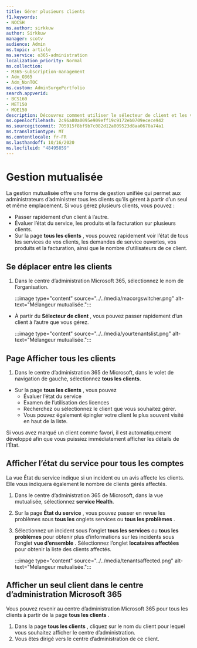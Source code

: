 ```yaml
---
title: Gérer plusieurs clients
f1.keywords:
- NOCSH
ms.author: sirkkuw
author: Sirkkuw
manager: scotv
audience: Admin
ms.topic: article
ms.service: o365-administration
localization_priority: Normal
ms.collection:
- M365-subscription-management
- Adm_O365
- Adm_NonTOC
ms.custom: AdminSurgePortfolio
search.appverid:
- BCS160
- MET150
- MOE150
description: Découvrez comment utiliser le sélecteur de client et les vues mutualisées.
ms.openlocfilehash: 2c96a80a0095e909eff19c9172eb0709ecece942
ms.sourcegitcommit: 705915f8bf9b7c082d12a009523d8aa0670a74a1
ms.translationtype: MT
ms.contentlocale: fr-FR
ms.lasthandoff: 10/16/2020
ms.locfileid: "48495859"
---
```

# <a name="multi-tenant-management"></a>Gestion mutualisée

La gestion mutualisée offre une forme de gestion unifiée qui permet aux administrateurs d’administrer tous les clients qu’ils gèrent à partir d’un seul et même emplacement. Si vous gérez plusieurs clients, vous pouvez :

- Passer rapidement d’un client à l’autre.
- Évaluer l’état du service, les produits et la facturation sur plusieurs clients.
- Sur la page **tous les clients** , vous pouvez rapidement voir l’état de tous les services de vos clients, les demandes de service ouvertes, vos produits et la facturation, ainsi que le nombre d’utilisateurs de ce client.


## <a name="move-between-tenants"></a>Se déplacer entre les clients

1. Dans le centre d’administration Microsoft 365, sélectionnez le nom de l’organisation.

    :::image type="content" source="../../media/macorgswitcher.png" alt-text="Mélangeur mutualisée.":::

- À partir du **Sélecteur de client** , vous pouvez passer rapidement d’un client à l’autre que vous gérez.

    :::image type="content" source="../../media/yourtenantslist.png" alt-text="Mélangeur mutualisée.":::

## <a name="view-all-tenants-page"></a>Page Afficher tous les clients

1. Dans le centre d’administration 365 de Microsoft, dans le volet de navigation de gauche, sélectionnez **tous les clients**.
- Sur la page **tous les clients** , vous pouvez
  - Évaluer l’état du service
  - Examen de l’utilisation des licences
  - Recherchez ou sélectionnez le client que vous souhaitez gérer.
  - Vous pouvez également épingler votre client le plus souvent visité en haut de la liste.


Si vous avez marqué un client comme favori, il est automatiquement développé afin que vous puissiez immédiatement afficher les détails de l’État.

## <a name="view-service-health-for-all-accounts"></a>Afficher l’état du service pour tous les comptes

La vue État du service indique si un incident ou un avis affecte les clients. Elle vous indiquera également le nombre de clients gérés affectés.

1. Dans le centre d’administration 365 de Microsoft, dans la vue mutualisée, sélectionnez **service Health**.
2. Sur la page **État du service** , vous pouvez passer en revue les problèmes sous **tous les** onglets services ou **tous les problèmes** .
3. Sélectionnez un incident sous l’onglet **tous les services** ou **tous les problèmes** pour obtenir plus d’informations sur les incidents sous l’onglet **vue d’ensemble** . Sélectionnez l’onglet **locataires affectées** pour obtenir la liste des clients affectés.

    :::image type="content" source="../../media/tenantsaffected.png" alt-text="Mélangeur mutualisée.":::

## <a name="view-a-single-tenant-in-the-microsoft-365-admin-center"></a>Afficher un seul client dans le centre d’administration Microsoft 365

Vous pouvez revenir au centre d’administration Microsoft 365 pour tous les clients à partir de la page **tous les clients** .

1. Dans la page **tous les clients** , cliquez sur le nom du client pour lequel vous souhaitez afficher le centre d’administration.
2. Vous êtes dirigé vers le centre d’administration de ce client.